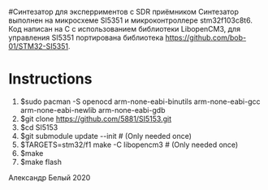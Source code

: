 #Синтезатор для эксперриментов с SDR приёмником
Синтезатор выполнен на микросхеме SI5351 и микроконтроллере
stm32f103c8t6.
Код написан на C с использованием библиотеки LibopenCM3, 
для управления SI5351 портирована библиотека
https://github.com/bob-01/STM32-SI5351.


# Instructions
 
 1. $sudo pacman -S openocd arm-none-eabi-binutils arm-none-eabi-gcc arm-none-eabi-newlib arm-none-eabi-gdb
 2. $git clone https://github.com/5881/SI5153.git
 3. $cd SI5153
 4. $git submodule update --init # (Only needed once)
 5. $TARGETS=stm32/f1 make -C libopencm3 # (Only needed once)
 6. $make 
 7. $make flash

Александр Белый 2020

